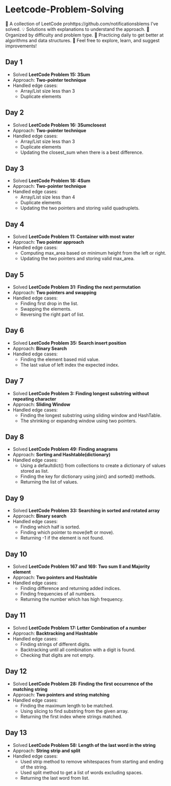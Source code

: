 # Leetcode-Problem-Solving
📝 A collection of LeetCode prohttps://github.com/notificationsblems I’ve solved. 💡 Solutions with explanations to understand the approach. 🚀 Organized by difficulty and problem type. 🎯 Practicing daily to get better at algorithms and data structures. 🔗 Feel free to explore, learn, and suggest improvements!

## Day 1  
- Solved **LeetCode Problem 15: 3Sum**  
- Approach: **Two-pointer technique**  
- Handled edge cases:  
  - Array/List size less than 3  
  - Duplicate elements  

## Day 2
- Solved **LeetCode Problem 16: 3Sumclosest**  
- Approach: **Two-pointer technique**  
- Handled edge cases:  
  - Array/List size less than 3  
  - Duplicate elements
  - Updating the closest_sum when there is a best difference.

## Day 3
- Solved **LeetCode Problem 18: 4Sum**  
- Approach: **Two-pointer technique**  
- Handled edge cases:  
  - Array/List size less than 4  
  - Duplicate elements
  - Updating the two pointers and storing valid quadruplets.

## Day 4
- Solved **LeetCode Problem 11: Container with most water**  
- Approach: **Two pointer approach**  
- Handled edge cases:
  - Computing max_area based on minimum height from the left or right.
  - Updating the two pointers and storing valid max_area.

## Day 5
- Solved **LeetCode Problem 31: Finding the next permutation**  
- Approach: **Two pointers and swapping**  
- Handled edge cases:  
  - Finding first drop in the list.
  - Swapping the elements.
  - Reversing the right part of list.

## Day 6
- Solved **LeetCode Problem 35: Search insert position**  
- Approach: **Binary Search**  
- Handled edge cases:   
  - Finding the element based mid value.
  - The last value of left index the expected index.
  
## Day 7
- Solved **LeetCode Problem 3: Finding longest substring without repeating character**  
- Approach: **Sliding Window**  
- Handled edge cases:   
  - Finding the longest substring using sliding window and HashTable.
  - The shrinking or expandng window using two pointers.

 ## Day 8
- Solved **LeetCode Problem 49: Finding anagrams**  
- Approach: **Sorting and Hashtable(dictionary)**  
- Handled edge cases:
  - Using a defaultdict() from collections to create a dictionary of values stored as list.  
  - Finding the key for dictionary using join() and sorted() methods.
  - Returning the list of values.
 
 ## Day 9
- Solved **LeetCode Problem 33: Searching in sorted and rotated array**  
- Approach: **Binary search**  
- Handled edge cases:
  - Finding which half is sorted.  
  - Finding which pointer to move(left or move).
  - Returning -1 if the element is not found.
 
 ## Day 10
- Solved **LeetCode Problem 167 and 169: Two sum II and Majority element**  
- Approach: **Two pointers and Hashtable**  
- Handled edge cases:
  - Finding difference and returning added indices.  
  - Finding frequencies of all numbers.
  - Returning the number which has high frequency.
 
 ## Day 11
- Solved **LeetCode Problem 17: Letter Combination of a number**  
- Approach: **Backtracking and Hashtable**  
- Handled edge cases:
  - Finding strings of different digits.
  - Backtracking until all combination with a digit is found.
  - Checking that digits are not empty.
 
 ## Day 12
- Solved **LeetCode Problem 28: Finding the first occurrence of the matching string**  
- Approach: **Two pointers and string matching**  
- Handled edge cases:
  - Finding the maximum length to be matched.
  - Using slicing to find substring from the given array.
  - Returning the first index where strings matched.
  
 ## Day 13
- Solved **LeetCode Problem 58: Length of the last word in the string**  
- Approach: **String strip and split**  
- Handled edge cases:
  - Used strip method to remove whitespaces from starting and ending of the string.
  - Used split method to get a list of words excluding spaces.
  - Returning the last word from list.
